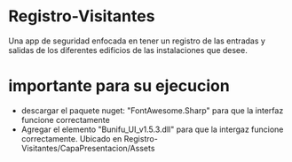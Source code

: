 # Registro-Visitantes

Una app de seguridad enfocada en tener un registro de las entradas y salidas de los diferentes edificios de las instalaciones que desee.

# importante para su ejecucion

- descargar el paquete nuget: "FontAwesome.Sharp" para que la interfaz funcione correctamente
- Agregar el elemento "Bunifu_UI_v1.5.3.dll" para que la intergaz funcione correctamente. Ubicado en Registro-Visitantes/CapaPresentacion/Assets
  
